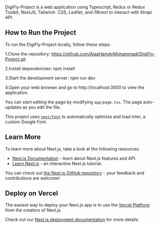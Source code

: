 DigiFly-Project is a web application using Typescript, Redux or Redux Toolkit, NextJS, Tailwind-
CSS, Leaflet, and i18next to interact with Strapi API.

## How to Run the Project

To run the DigiFly-Project locally, follow these steps:

1.Clone the repository: 
https://github.com/AlaaHamdyMohammadi/DigiFly-Project.git

2.Install dependencies:
npm install

3.Start the development server:
npm run dev

4.Open your web browser and go to http://localhost:3000 to view the application.


You can start editing the page by modifying `app/page.tsx`. The page auto-updates as you edit the file.

This project uses [`next/font`](https://nextjs.org/docs/basic-features/font-optimization) to automatically optimize and load Inter, a custom Google Font.

## Learn More

To learn more about Next.js, take a look at the following resources:

- [Next.js Documentation](https://nextjs.org/docs) - learn about Next.js features and API.
- [Learn Next.js](https://nextjs.org/learn) - an interactive Next.js tutorial.

You can check out [the Next.js GitHub repository](https://github.com/vercel/next.js/) - your feedback and contributions are welcome!

## Deploy on Vercel

The easiest way to deploy your Next.js app is to use the [Vercel Platform](https://vercel.com/new?utm_medium=default-template&filter=next.js&utm_source=create-next-app&utm_campaign=create-next-app-readme) from the creators of Next.js.

Check out our [Next.js deployment documentation](https://nextjs.org/docs/deployment) for more details.
